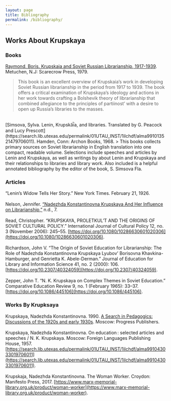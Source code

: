 ```yaml
---
layout: page
title: Bibliography
permalink: /bibliography/
---
```


## Works About Krupskaya

### Books

[Raymond, Boris. Krupskaia and Soviet Russian Librarianship, 1917-1939](https://search.lib.utexas.edu/permalink/01UTAU_INST/1ilchdf/alma991050066209706011). Metuchen, N.J: Scarecrow Press, 1979.
> This book is an excellent overview of Krupskaia’s work in developing Soviet Russian librarianship in the period from 1917 to 1939. The book offers a critical examination of Krupskaya’s ideology and actions in her work towards crafting a Bolshevik theory of librarianship that combined allegiance to the principles of partiinost’ with a desire to open up Russia’s libraries to the masses. 

<br />
[Simsova, Sylva. Lenin, Krupska︠i︡a, and libraries. Translated by G. Peacock and Lucy Prescott](https://search.lib.utexas.edu/permalink/01UTAU_INST/1ilchdf/alma991013521479706011). Hamden, Conn: Archon Books, 1968.
> This books collects primary sources on Soviet librarianship in English translation into one compact, readable volume. Selections include speeches and articles by Lenin and Krupskaya, as well as writings by about Lenin and Krupskaya and their relationships to libraries and library work. Also included is a helpful annotated bibliography by the editor of the book, S. Simsova Fla.


### Articles
“Lenin’s Widow Tells Her Story.” New York Times. February 21, 1926.
<br />
<br />
Nelson, Jennifer. [“Nadezhda Konstantinovna Krupskaya And Her Influence on Librarianship,”](https://jccronin.weebly.com/uploads/2/7/1/8/2718811/krupskaya.pdf) n.d., 7.
<br />
<br />
Read, Christopher. “KRUPSKAYA, PROLETKUL’T AND THE ORIGINS OF SOVIET CULTURAL POLICY.” International Journal of Cultural Policy 12, no. 3 (November 2006): 245–55. [https://doi.org/10.1080/10286630601020306](https://doi.org/10.1080/10286630601020306).
<br />
<br />
Richardson, John V. “The Origin of Soviet Education for Librarianship: The Role of Nadezhda Konstantinovna Krupskaya Lyubov’ Borisovna Khavkina-Hamburger, and Genrietta K. Abele-Derman.” Journal of Education for Library and Information Science 41, no. 2 (2000): 106. [https://doi.org/10.2307/40324059](https://doi.org/10.2307/40324059).
<br />
<br />
Zepper, John T. “N. K. Krupskaya on Complex Themes in Soviet Education.” Comparative Education Review 9, no. 1 (February 1965): 33–37. [https://doi.org/10.1086/445106](https://doi.org/10.1086/445106).
<br />
### Works By Krupksaya
Krupskaya, Nadezhda Konstantinovna. 1990. [A Search in Pedagogics: Discussions of the 1920s and early 1930s](https://firstsearch.oclc.org/WebZ/FSPage?pagename=record:sessionid=fsapp2-42710-k55oye41-6gpnym:entitypagenum=5:0:entitycurrecno=1). Moscow: Progress Publishers.
<br />
<br />
Krupskaya, Nadezhda Konstantinovna. On education : selected articles and speeches / N. K. Krupskaya. Moscow: Foreign Languages Publishing House, 1957.
[https://search.lib.utexas.edu/permalink/01UTAU_INST/1ilchdf/alma991043033019706011](https://search.lib.utexas.edu/permalink/01UTAU_INST/1ilchdf/alma991043033019706011).
<br />
<br />
Krupskaja, Nadezhda Konstantinovna. The Woman Worker. Croydon: Manifesto Press, 2017.
[https://www.marx-memorial-library.org.uk/product/woman-worker](https://www.marx-memorial-library.org.uk/product/woman-worker).


